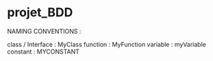 # projet_BDD

NAMING CONVENTIONS :

class / Interface : MyClass
function : MyFunction
variable : myVariable
constant : MYCONSTANT
